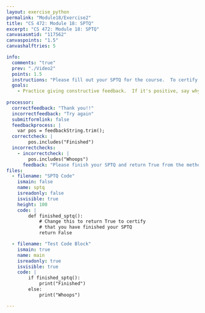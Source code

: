 ```yaml
---
layout: exercise_python
permalink: "Module18/Exercise2"
title: "CS 472: Module 18: SPTQ"
excerpt: "CS 472: Module 18: SPTQ"
canvasasmtid: "117562"
canvaspoints: "1.5"
canvashalftries: 5

info:
  comments: "true"
  prev: "./Video2"
  points: 1.5
  instructions: "Please fill out your SPTQ for the course.  To certify that you have finished, change the method <code>finished_sptq()</code> to return True"
  goals:
    - Practice giving constructive feedback.  If it's positive, say why specifically and what I should keep doing.  If it's negative, say why specifically and what I might do differently.
    
processor:  
  correctfeedback: "Thank you!!" 
  incorrectfeedback: "Try again"
  submitformlink: false
  feedbackprocess: | 
    var pos = feedbackString.trim();
  correctcheck: |
        pos.includes("Finished")
  incorrectchecks:
    - incorrectcheck: |
        pos.includes("Whoops")
      feedback: "Please finish your SPTQ and return True from the method once you have done so"
files:
  - filename: "SPTQ Code"
    ismain: false
    name: sptq
    isreadonly: false
    isvisible: true
    height: 100
    code: |
        def finished_sptq():
            # Change this to return True to certify
            # that you have finished your SPTQ
            return False

  - filename: "Test Code Block"
    ismain: true
    name: main
    isreadonly: true
    isvisible: true
    code: |
        if finished_sptq():
            print("Finished")
        else:
            print("Whoops")

---
```

